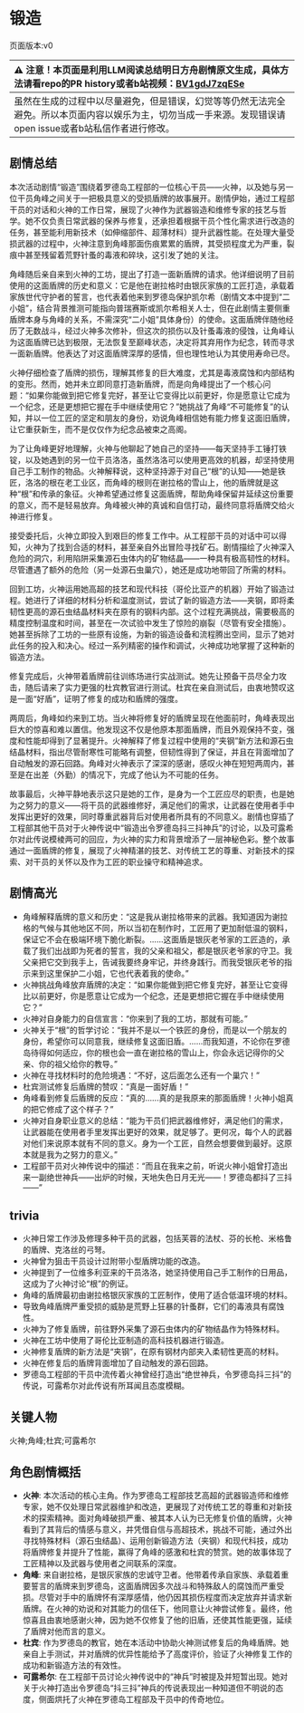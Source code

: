 # 锻造
页面版本:v0
 

| :warning: 注意！本页面是利用LLM阅读总结明日方舟剧情原文生成，具体方法请看repo的PR history或者b站视频：[BV1gdJ7zqESe](https://www.bilibili.com/video/BV1gdJ7zqESe/)         |
|:----------------------------|
| 虽然在生成的过程中以尽量避免，但是错误，幻觉等等仍然无法完全避免。所以本页面内容以娱乐为主，切勿当成一手来源。发现错误请open issue或者b站私信作者进行修改。|



## 剧情总结
本次活动剧情“锻造”围绕着罗德岛工程部的一位核心干员——火神，以及她与另一位干员角峰之间关于一把极具意义的受损盾牌的故事展开。剧情伊始，通过工程部干员的对话和火神的工作日常，展现了火神作为武器锻造和维修专家的技艺与哲学。她不仅负责日常武器的保养与修复，还承担着根据干员个性化需求进行改造的任务，甚至能利用新技术（如伸缩部件、超薄材料）提升武器性能。在处理大量受损武器的过程中，火神注意到角峰那面伤痕累累的盾牌，其受损程度尤为严重，裂痕中甚至残留着荒野针蚤的毒液和碎块，这引发了她的关注。

角峰随后亲自来到火神的工坊，提出了打造一面新盾牌的请求。他详细说明了目前使用的这面盾牌的历史和意义：它是他在谢拉格时由银灰家族的工匠打造，承载着家族世代守护者的誓言，也代表着他来到罗德岛保护凯尔希（剧情文本中提到“二小姐”，结合背景推测可能指向普瑞赛斯或凯尔希相关人士，但在此剧情主要侧重盾牌本身与角峰的关系，不需深究“二小姐”具体身份）的使命。这面盾牌伴随他经历了无数战斗，经过火神多次修补，但这次的损伤以及针蚤毒液的侵蚀，让角峰认为这面盾牌已达到极限，无法恢复至巅峰状态，决定将其弃用作为纪念，转而寻求一面新盾牌。他表达了对这面盾牌深厚的感情，但也理性地认为其使用寿命已尽。

火神仔细检查了盾牌的损伤，理解其修复的巨大难度，尤其是毒液腐蚀和内部结构的变形。然而，她并未立即同意打造新盾牌，而是向角峰提出了一个核心问题：“如果你能做到把它修复完好，甚至让它变得比以前更好，你是愿意让它成为一个纪念，还是更想把它握在手中继续使用它？”她挑战了角峰“不可能修复”的认知，并以一位工匠的坚定和朋友的身份，劝说角峰相信她有能力修复这面旧盾牌，让它重获新生，而不是仅仅作为纪念品被束之高阁。

为了让角峰更好地理解，火神与他聊起了她自己的坚持——每天坚持手工锤打铁锭，以及她遇到的另一位干员洛洛，虽然洛洛可以使用更高效的机器，却坚持使用自己手工制作的物品。火神解释说，这种坚持源于对自己“根”的认知——她是铁匠，洛洛的根在老工业区，而角峰的根则在谢拉格的雪山上，他的盾牌就是这种“根”和传承的象征。火神希望通过修复这面盾牌，帮助角峰保留并延续这份重要的意义，而不是轻易放弃。角峰被火神的真诚和自信打动，最终同意将盾牌交给火神进行修复。

接受委托后，火神立即投入到艰巨的修复工作中。从工程部干员的对话中可以得知，火神为了找到合适的材料，甚至亲自外出冒险寻找矿石。剧情描绘了火神深入危险的洞穴，利用陷阱采集源石虫体内的矿物结晶——一种具有极高韧性的材料。尽管遭遇了额外的危险（另一处源石虫巢穴），她还是成功地带回了所需的材料。

回到工坊，火神运用她高超的技艺和现代科技（哥伦比亚产的机器）开始了锻造过程。她进行了详细的材料分析和温度测试，尝试了新的锻造方法——夹钢，即将柔韧性更高的源石虫结晶材料夹在原有的钢料内部。这个过程充满挑战，需要极高的精度控制温度和时间，甚至在一次试验中发生了惊险的崩裂（尽管有安全措施）。她甚至拆除了工坊的一些原有设施，为新的锻造设备和流程腾出空间，显示了她对此任务的投入和决心。经过一系列精密的操作和调试，火神成功地掌握了这种新的锻造方法。

修复完成后，火神带着盾牌前往训练场进行实战测试。她先让预备干员尽全力攻击，随后请来了实力更强的杜宾教官进行测试。杜宾在亲自测试后，由衷地赞叹这是一面“好盾”，证明了修复的成功和盾牌的强度。

两周后，角峰如约来到工坊。当火神将修复好的盾牌呈现在他面前时，角峰表现出巨大的惊喜和难以置信。他发现这不仅是他原本那面盾牌，而且外观保持不变，强度和性能却得到了显著提升。火神解释了修复过程中使用的“夹钢”新方法和源石虫结晶材料，指出尽管耐寒性可能略有调整，但韧性得到了保证，并且在背面增加了自动触发的源石回路。角峰对火神表示了深深的感谢，感叹火神在短短两周内，甚至是在出差（外勤）的情况下，完成了他认为不可能的任务。

故事最后，火神平静地表示这只是她的工作，是身为一个工匠应尽的职责，也是她为之努力的意义——将干员的武器维修好，满足他们的需求，让武器在使用者手中发挥出更好的效果，同时尊重武器背后对使用者所具有的不同意义。剧情也穿插了工程部其他干员对于火神传说中“锻造出令罗德岛抖三抖神兵”的讨论，以及可露希尔对此传说模棱两可的回应，为火神的实力和背景增添了一层神秘色彩。整个故事通过一面盾牌的修复，展现了火神精湛的技艺、对传统工艺的尊重、对新技术的探索、对干员的关怀以及作为工匠的职业操守和精神追求。
## 剧情高光
*   角峰解释盾牌的意义和历史：“这是我从谢拉格带来的武器。我知道因为谢拉格的气候与其他地区不同，所以当初在制作时，工匠用了更加耐低温的钢料，保证它不会在极端环境下脆化断裂。......这面盾是银灰老爷家的工匠造的，承载了我们出战即为死者的誓言，我的父亲和祖父，都是银灰老爷家的守卫。我父亲把它交到我手上，告诫我要终身牢记，并终身践行。而我受银灰老爷的指示来到这里保护二小姐，它也代表着我的使命。”
*   火神挑战角峰放弃盾牌的决定：“如果你能做到把它修复完好，甚至让它变得比以前更好，你是愿意让它成为一个纪念，还是更想把它握在手中继续使用它？”
*   火神对自身能力的自信宣言：“你来到了我的工坊，那就有可能。”
*   火神关于“根”的哲学讨论：“我并不是以一个铁匠的身份，而是以一个朋友的身份，希望你可以同意我，继续修复这面旧盾。......而我知道，不论你在罗德岛待得如何适应，你的根也会一直在谢拉格的雪山上，你会永远记得你的父亲、你的祖父给你的教导。”
*   火神在寻找材料时的危险境遇：“不好，这后面怎么还有一个巢穴！”
*   杜宾测试修复后盾牌的赞叹：“真是一面好盾！”
*   角峰看到修复后盾牌的反应：“真的......真的是我原来的那面盾牌！火神小姐真的把它修成了这个样子？”
*   火神对自身职业意义的总结：“能为干员们把武器维修好，满足他们的需求，让武器能在使用者手里发挥出更好的效果，就足够了。更何况，每个人的武器对他们来说原本就有不同的意义。身为一个工匠，自然会想要做到最好。这原本就是我为之努力的意义。”
*   工程部干员对火神传说中的描述：“而且在我来之前，听说火神小姐曾打造出来一副绝世神兵——出炉的时候，天地失色日月无光——！罗德岛都抖了三抖——”
## trivia
*   火神日常工作涉及修理多种干员的武器，包括芙蓉的法杖、芬的长枪、米格鲁的盾牌、克洛丝的弓弩。
*   火神曾为狙击干员设计过附带小型盾牌功能的改造。
*   火神提到了一位维多利亚来的干员洛洛，她坚持使用自己手工制作的日用品，这成为了火神讨论“根”的例证。
*   角峰的盾牌最初由谢拉格银灰家族的工匠制作，使用了适合低温环境的材料。
*   导致角峰盾牌严重受损的威胁是荒野上狂暴的针蚤群，它们的毒液具有腐蚀性。
*   火神为了修复盾牌，前往野外采集了源石虫体内的矿物结晶作为特殊材料。
*   火神在工坊中使用了哥伦比亚制造的高科技机器进行锻造。
*   火神修复盾牌的新方法是“夹钢”，在原有钢材内部夹入柔韧性更高的材料。
*   火神在修复后的盾牌背面增加了自动触发的源石回路。
*   罗德岛工程部的干员中流传着火神曾经打造出“绝世神兵，令罗德岛抖三抖”的传说，可露希尔对此传说有所耳闻且态度模糊。
## 关键人物
火神;角峰;杜宾;可露希尔
## 角色剧情概括
-   **火神**: 本次活动的核心主角。作为罗德岛工程部技艺高超的武器锻造师和维修专家，她不仅处理日常武器维护和改造，更展现了对传统工艺的尊重和对新技术的探索精神。面对角峰破损严重、被其本人认为已无修复价值的盾牌，火神看到了其背后的情感与意义，并凭借自信与高超技术，挑战不可能，通过外出寻找特殊材料（源石虫结晶）、运用创新锻造方法（夹钢）和现代科技，成功将盾牌修复并提升了性能，赢得了角峰的感激和杜宾的赞赏。她的故事体现了工匠精神以及武器与使用者之间联系的深度。
-   **角峰**: 来自谢拉格，是银灰家族的忠诚守卫者。他带着传承自家族、承载着重要誓言的盾牌来到罗德岛，这面盾牌因多次战斗和特殊敌人的腐蚀而严重受损。尽管对手中的盾牌怀有深厚感情，他仍因其损伤程度而决定放弃并请求新盾牌。在火神的劝说和对其能力的信任下，他同意让火神尝试修复。最终，他惊喜且由衷地感谢火神，因为她不仅修复了他的旧盾，还使其性能更强，延续了盾牌对他而言的意义。
-   **杜宾**: 作为罗德岛的教官，她在本活动中协助火神测试修复后的角峰盾牌。她亲自上手测试，并对盾牌的优异性能给予了高度评价，验证了火神修复工作的成功和新锻造方法的有效性。
-   **可露希尔**: 在工程部干员讨论火神传说中的“神兵”时被提及并短暂出现。她对关于火神打造出令罗德岛“抖三抖”神兵的传说表现出一种知道但不明说的态度，侧面烘托了火神在罗德岛工程部及干员中的传奇地位。